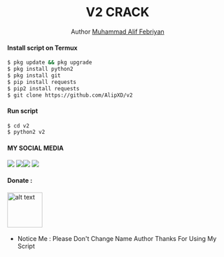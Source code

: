 <h1 align="center">
  V2 CRACK
</h1>
</div>
<p align="center">
  Author <a href="https://www.facebook.com/LordzAlifXD">Muhammad Alif Febriyan</a>
</p>
<p align="center">


#### Install script on Termux
```bash
$ pkg update && pkg upgrade
$ pkg install python2
$ pkg install git
$ pip install requests
$ pip2 install requests
$ git clone https://github.com/AlipXD/v2
```
#### Run script
```bash
$ cd v2
$ python2 v2
```
#### MY SOCIAL MEDIA

[![](https://img.shields.io/badge/Github-black?logo=Github&logoColor=black&labelColor=white)](https://github.com/AlipXD)
[![](https://img.shields.io/badge/Facebook-blue?logo=Facebook&logoColor=blue&labelColor=white)](https://www.facebook.com/siti.khatijah.1029)[![](https://img.shields.io/badge/Instagram-red?logo=Instagram&logoColor=red&labelColor=white)](https://www.instagram.com/aliff_991/) [![](https://img.shields.io/badge/Whatsapp-CHAT-red?logo=Whatsapp&logoColor=Brightgreen&labelColor=white)](https://wa.me/6282164141394?text=Asalamualaikum+bang)

#### Donate :

<a href="https://wa.me/6282164141394?text=Saya%20ingin%20donasi%20bang"><img src="https://upload.wikimedia.org/wikipedia/commons/6/6b/WhatsApp.svg" alt="alt text" width="80" height="80"></a> &nbsp;&nbsp;

* Notice Me : Please Don't Change Name Author
Thanks For Using My Script
